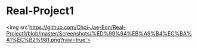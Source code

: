 # Real-Project1

<img src'https://github.com/Choi-Jae-Eon/Real-Project1/blob/master/Screenshots/%ED%99%94%EB%A9%B4%EC%BA%A1%EC%B2%981.png?raw=true'>
